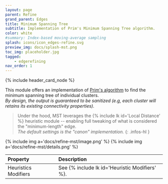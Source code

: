 ```yaml
---
layout: page
parent: Refine
grand_parent: Edges
title: Minimum Spanning Tree
subtitle: Implementation of Prim's Minimum Spanning Tree algorithm.
color: white
#summary: Index-based moving-average sampling
splash: icons/icon_edges-refine.svg
preview_img: docs/splash-mst.png
toc_img: placeholder.jpg
tagged: 
    - edgerefining
nav_order: 1
---
```


{% include header_card_node %}

This module offers an implementation of [Prim's algorithm](https://en.wikipedia.org/wiki/Prim%27s_algorithm) to find the minimum spanning tree of individual clusters.  
*By design, the output is guaranteed to be sanitized (e.g, each cluster will retains its existing connectivity properties).*

> Under the hood, MST leverages the {% include lk id='Local Distance' %} heuristic module -- enabling full tweaking of what is considered the "minimum-length" edge.  
> *The default settings is the "canon" implementation.*
{: .infos-hl }

{% include img a='docs/refine-mst/image.png' %} 
{% include img a='docs/refine-mst/details.png' %} 

| Property       | Description          |
|:-------------|:------------------|
| Heuristics Modifiers           | See {% include lk id='Heuristic Modifiers' %}.|
